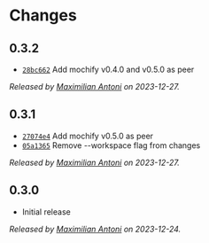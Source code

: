 # Changes

## 0.3.2

- [`28bc662`](https://github.com/mochify-js/driver-playwright/commit/28bc6623bd839678356097f07eaf3ac9335b36d3)
  Add mochify v0.4.0 and v0.5.0 as peer

_Released by [Maximilian Antoni](https://github.com/mantoni) on 2023-12-27._

## 0.3.1

- [`27074e4`](https://github.com/mochify-js/driver-playwright/commit/27074e41029cb0ee44cd45fac3c7b79c1bc49f67)
  Add mochify v0.5.0 as peer
- [`05a1365`](https://github.com/mochify-js/driver-playwright/commit/05a13654db8f1d800a8df267d70493607b54742b)
  Remove --workspace flag from changes

_Released by [Maximilian Antoni](https://github.com/mantoni) on 2023-12-27._

## 0.3.0

- Initial release

_Released by [Maximilian Antoni](https://github.com/mantoni) on 2023-12-24._

